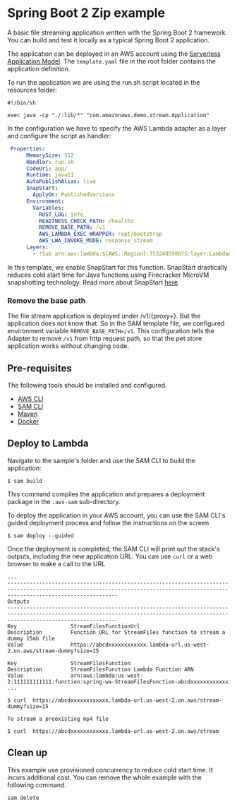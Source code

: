 # Spring Boot 2 Zip example

A basic file streaming application written with the Spring Boot 2 framework. You can build and test it locally as a typical Spring Boot 2 application.

The application can be deployed in an AWS account using the [Serverless Application Model](https://github.com/awslabs/serverless-application-model). The `template.yaml` file in the root folder contains the application definition.

To run the application we are using the run.sh script located in the resources folder:

```shell
#!/bin/sh

exec java -cp "./:lib/*" "com.amazonaws.demo.stream.Application"
```

In the configuration we have to specify the AWS Lambda adapter as a layer and configure the script as handler:

```yaml
 Properties:
      MemorySize: 512
      Handler: run.sh
      CodeUri: app/
      Runtime: java11
      AutoPublishAlias: live
      SnapStart:
        ApplyOn: PublishedVersions      
      Environment:
        Variables:
          RUST_LOG: info
          READINESS_CHECK_PATH: /healthz
          REMOVE_BASE_PATH: /v1
          AWS_LAMBDA_EXEC_WRAPPER: /opt/bootstrap
          AWS_LWA_INVOKE_MODE: response_stream
      Layers:
        - !Sub arn:aws:lambda:${AWS::Region}:753240598075:layer:LambdaAdapterLayerX86:22
```
In this template, we enable SnapStart for this function. SnapStart drastically reduces cold start time for Java functions using Firecracker MicroVM snapshotting technology. Read more about SnapStart [here](https://docs.aws.amazon.com/lambda/latest/dg/snapstart.html).

### Remove the base path

The file stream application is deployed under /v1/{proxy+}. But the application does not know that. So in the SAM template file, we configured environment variable `REMOVE_BASE_PATH=/v1`. 
This configuration tells the Adapter to remove `/v1` from http request path, so that the pet store application works without changing code. 


## Pre-requisites

The following tools should be installed and configured.

* [AWS CLI](https://aws.amazon.com/cli/)
* [SAM CLI](https://github.com/awslabs/aws-sam-cli)
* [Maven](https://maven.apache.org/)
* [Docker](https://www.docker.com/products/docker-desktop)

## Deploy to Lambda
Navigate to the sample's folder and use the SAM CLI to build the application:

```shell
$ sam build
```

This command compiles the application and prepares a deployment package in the `.aws-sam` sub-directory.

To deploy the application in your AWS account, you can use the SAM CLI's guided deployment process and follow the instructions on the screen

```shell
$ sam deploy --guided
```

Once the deployment is completed, the SAM CLI will print out the stack's outputs, including the new application URL. You can use `curl` or a web browser to make a call to the URL

```shell
...
-------------------------------------------------------------------------------------------------------------------------------------------------------------------------------
Outputs                                                                                                                                                                       
-------------------------------------------------------------------------------------------------------------------------------------------------------------------------------
Key                 StreamFilesFunctionUrl                                                                                                                                    
Description         Function URL for StreamFiles function to stream a dummy 15mb file                                                                                         
Value               https://abcdxxxxxxxxxxxx.lambda-url.us-west-2.on.aws/stream-dummy?size=15                                                                 

Key                 StreamFilesFunction                                                                                                                                       
Description         StreamFilesFunction Lambda Function ARN                                                                                                                   
Value               arn:aws:lambda:us-west-2:111111111111:function:spring-wa-StreamFilesFunction-abcdxxxxxxxxxxxx     
...

$ curl  https://abcdxxxxxxxxxxxx.lambda-url.us-west-2.on.aws/stream-dummy?size=15

To stream a preexisting mp4 file  

$ curl  https://abcdxxxxxxxxxxxx.lambda-url.us-west-2.on.aws/stream   
```

## Clean up

This example use provisioned concurrency to reduce cold start time. It incurs additional cost. You can remove the whole example with the following command. 

```shell
sam delete
```